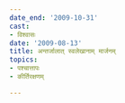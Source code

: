 ```yaml
---
date_end: '2009-10-31'
cast:
- विश्वासः
date: '2009-08-13'
title: अन्तर्जालात् स्वलेखानाम् मार्जनम्
topics:
- पश्चात्तापः
- कीर्तिरक्षणम्

---
```

